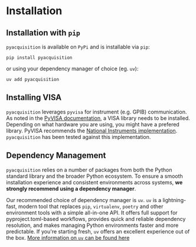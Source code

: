 # Installation

## Installation with `pip`

`pyacquisition` is available on `PyPi` and is installable via `pip`:

```
pip install pyacquisition
```

or using your dependency manager of choice (eg. `uv`):

```
uv add pyacquisition
```

## Installing VISA

`pyacquisition` leverages `pyvisa` for instrument (e.g. GPIB) communication. As noted in the [PyVISA documentation](https://pyvisa.readthedocs.io/en/latest/), a VISA library needs to be installed. Depending on what hardware you are using, you might have a prefered library. PyVISA recommends the [National Instruments implementation](https://www.ni.com/en/support/downloads/drivers/download.ni-visa.html). `pyacquisition` has been tested against this implementation.

## Dependency Management

`pyacquisition` relies on a number of packages from both the Python standard library and the broader Python ecosystem. To ensure a smooth installation experience and consistent environments across systems, **we strongly recommend using a dependency manager**.

Our recommended choice of dependency manager is `uv`. `uv` is a lightning-fast, modern tool that replaces `pip`, `virtualenv`, `poetry` and other environment tools with a simple all-in-one API. It offers full support for pyproject.toml-based workflows, provides quick and reliable dependency resolution, and makes managing Python environments faster and more predictable. If you're starting fresh, `uv` offers an excellent experience out of the box. [More information on `uv` can be found here](https://docs.astral.sh/uv/)
